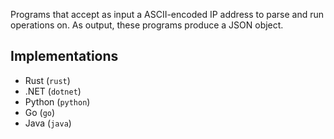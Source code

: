 Programs that accept as input a ASCII-encoded IP address to parse and run operations on. As output, these programs produce a JSON object.

## Implementations
 - Rust (`rust`)
 - .NET (`dotnet`)
 - Python (`python`)
 - Go (`go`)
 - Java (`java`)

